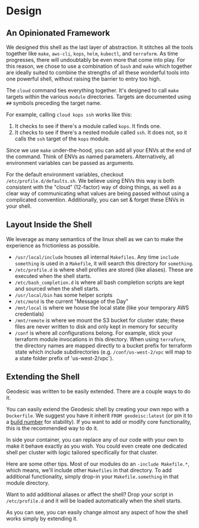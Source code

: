 # Design

## An Opinionated Framework

We designed this shell as the last layer of abstraction. It stitches all the tools together like `make`, `aws-cli`, `kops`, `helm`, `kubectl`, and `terraform`. As time progresses,
there will undoubtably be even more that come into play. For this reason, we chose to use a combination of `bash` and `make` which together are ideally suited to combine the 
strengths of all these wonderful tools into one powerful shell, without raising the barrier to entry too high.

The `cloud` command ties everything together. It's designed to call `make` targets within the various `module` directories. Targets are documented using `##` symbols preceding the target name. 

For example, calling `cloud kops ssh` works like this:

1. It checks to see if there's a module called `kops`. It finds one.
2. It checks to see if there's a nested module called `ssh`. It does not, so it calls the `ssh` target of the `kops` module.

Since we use `make` under-the-hood, you can add all your ENVs at the end of the command. Think of ENVs as named parameters. Alternatively, all environment variables can be passed as arguments. 

For the default environment variables, checkout `/etc/profile.d/defaults.sh`. We believe using ENVs this way is both consistent
with the "cloud" (12-factor) way of doing things, as well as a clear way of communicating what values are being passed without using a complicated convention. Additionally, you can set & forget these ENVs in your shell.

## Layout Inside the Shell

We leverage as many semantics of the linux shell as we can to make the experience as frictionless as possible.

* `/usr/local/include` houses all internal `Makefiles`. Any time `include something` is used in a `Makefile`, it will search this directory for `something`.
* `/etc/profile.d` is where shell profiles are stored (like aliases). These are executed when the shell starts.
* `/etc/bash_completion.d` is where all bash completion scripts are kept and sourced when the shell starts.
* `/usr/local/bin` has some helper scripts
* `/etc/motd` is the current "Message of the Day"
* `/mnt/local` is where we house the local state (like your temporary AWS credentials)
* `/mnt/remote` is where we mount the S3 bucket for cluster state; these files are never written to disk and only kept in memory for security
* `/conf` is where all configurations belong. For example, stick your terraform module invocations in this directory. When using `terraform`, the directory names are mapped directly to a bucket prefix for terraform state which include subdirectories (e.g. `/conf/us-west-2/vpc` will map to a state folder prefix of 'us-west-2/vpc`).

## Extending the Shell

Geodesic was written to be easily extended. There are a couple ways to do it. 

You can easily extend the Geodesic shell by creating your own repo with a `Dockerfile`. We suggest you have it inherit `FROM geodeisc:latest` (or pin it to a [build number](https://travis-ci.org/cloudposse/geodesic) for stability). If you want to add or modify core functionality, this is the recommended way to do it.

In side your container, you can replace any of our code with your own to make it behave exactly as you wish. You could even create one dedicated shell per cluster with 
logic tailored specifically for that cluster.

Here are some other tips. Most of our modules do an `-include Makefile.*`, which means, we'll include other `Makefiles` in that directory. To add additional functionality,
simply drop-in your `Makefile.something` in that module directory.

Want to add additional aliases or affect the shell? Drop your script in `/etc/profile.d` and it will be loaded automatically when the shell starts. 

As you can see, you can easily change almost any aspect of how the shell works simply by extending it.



